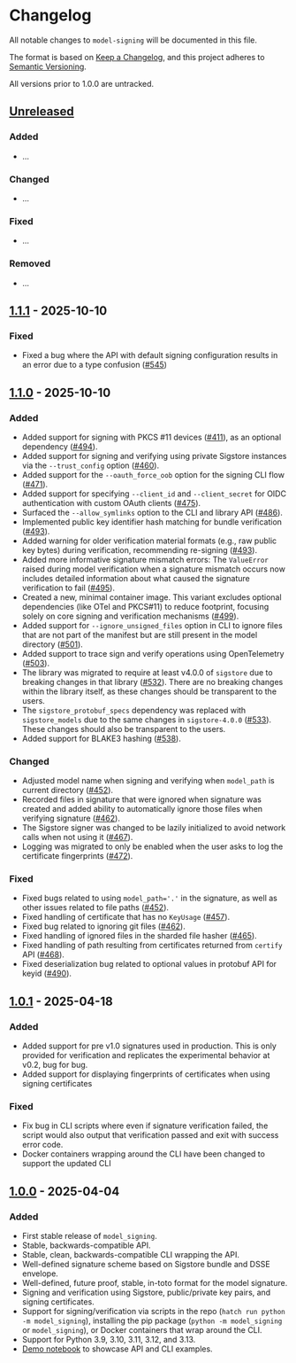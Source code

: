 # Changelog

All notable changes to `model-signing` will be documented in this file.

The format is based on [Keep a Changelog](https://keepachangelog.com/en/1.0.0/),
and this project adheres to [Semantic Versioning](https://semver.org/spec/v2.0.0.html).

All versions prior to 1.0.0 are untracked.

## [Unreleased]

### Added
- ...

### Changed
- ...

### Fixed
- ...

### Removed
- ...

## [1.1.1] - 2025-10-10

### Fixed
- Fixed a bug where the API with default signing configuration results in an error due to a type confusion ([#545](https://github.com/sigstore/model-transparency/pull/545))

## [1.1.0] - 2025-10-10

### Added
- Added support for signing with PKCS #11 devices ([#411](https://github.com/sigstore/model-transparency/pull/411)), as an optional dependency ([#494](https://github.com/sigstore/model-transparency/pull/494)).
- Added support for signing and verifying using private Sigstore instances via the `--trust_config` option ([#460](https://github.com/sigstore/model-transparency/pull/460)).
- Added support for the `--oauth_force_oob` option for the signing CLI flow ([#471](https://github.com/sigstore/model-transparency/pull/471)).
- Added support for specifying `--client_id` and `--client_secret` for OIDC authentication with custom OAuth clients ([#475](https://github.com/sigstore/model-transparency/pull/475)).
- Surfaced the `--allow_symlinks` option to the CLI and library API ([#486](https://github.com/sigstore/model-transparency/pull/486)).
- Implemented public key identifier hash matching for bundle verification ([#493](https://github.com/sigstore/model-transparency/pull/493)).
- Added warning for older verification material formats (e.g., raw public key bytes) during verification, recommending re-signing ([#493](https://github.com/sigstore/model-transparency/pull/493)).
- Added more informative signature mismatch errors: The `ValueError` raised during model verification when a signature mismatch occurs now includes detailed information about what caused the signature verification to fail ([#495](https://github.com/sigstore/model-transparency/pull/495)).
- Created a new, minimal container image. This variant excludes optional dependencies (like OTel and PKCS#11) to reduce footprint, focusing solely on core signing and verification mechanisms ([#499](https://github.com/sigstore/model-transparency/pull/499)).
- Added support for `--ignore_unsigned_files` option in CLI to ignore files that are not part of the manifest but are still present in the model directory ([#501](https://github.com/sigstore/model-transparency/pull/501)).
- Added support to trace sign and verify operations using OpenTelemetry ([#503](https://github.com/sigstore/model-transparency/pull/503)).
- The library was migrated to require at least v4.0.0 of `sigstore` due to breaking changes in that library ([#532](https://github.com/sigstore/model-transparency/pull/532)). There are no breaking changes within the library itself, as these changes should be transparent to the users.
- The `sigstore_protobuf_specs` dependency was replaced with `sigstore_models` due to the same changes in `sigstore-4.0.0` ([#533](https://github.com/sigstore/model-transparency/pull/533)). These changes should also be transparent to the users.
- Added support for BLAKE3 hashing ([#538](https://github.com/sigstore/model-transparency/pull/538)).

### Changed
- Adjusted model name when signing and verifying when `model_path` is current directory ([#452](https://github.com/sigstore/model-transparency/pull/452)).
- Recorded files in signature that were ignored when signature was created and added ability to automatically ignore those files when verifying signature ([#462](https://github.com/sigstore/model-transparency/pull/462)).
- The Sigstore signer was changed to be lazily initialized to avoid network calls when not using it ([#467](https://github.com/sigstore/model-transparency/pull/467)).
- Logging was migrated to only be enabled when the user asks to log the certificate fingerprints ([#472](https://github.com/sigstore/model-transparency/pull/472)).

### Fixed
- Fixed bugs related to using `model_path='.'` in the signature, as well as other issues related to file paths ([#452](https://github.com/sigstore/model-transparency/pull/452)).
- Fixed handling of certificate that has no `KeyUsage` ([#457](https://github.com/sigstore/model-transparency/pull/457)).
- Fixed bug related to ignoring git files ([#462](https://github.com/sigstore/model-transparency/pull/462)).
- Fixed handling of ignored files in the sharded file hasher ([#465](https://github.com/sigstore/model-transparency/pull/465)).
- Fixed handling of path resulting from certificates returned from `certify` API ([#468](https://github.com/sigstore/model-transparency/pull/468)).
- Fixed deserialization bug related to optional values in protobuf API for keyid ([#490](https://github.com/sigstore/model-transparency/pull/490)).

## [1.0.1] - 2025-04-18

### Added
- Added support for pre v1.0 signatures used in production. This is only provided for verification and replicates the experimental behavior at v0.2, bug for bug.
- Added support for displaying fingerprints of certificates when using signing certificates

### Fixed
- Fix bug in CLI scripts where even if signature verification failed, the script would also output that verification passed and exit with success error code.
- Docker containers wrapping around the CLI have been changed to support the updated CLI

## [1.0.0] - 2025-04-04

### Added
- First stable release of `model_signing`.
- Stable, backwards-compatible API.
- Stable, clean, backwards-compatible CLI wrapping the API.
- Well-defined signature scheme based on Sigstore bundle and DSSE envelope.
- Well-defined, future proof, stable, in-toto format for the model signature.
- Signing and verification using Sigstore, public/private key pairs, and signing certificates.
- Support for signing/verification via scripts in the repo (`hatch run python -m model_signing`), installing the pip package (`python -m model_signing` or `model_signing`), or Docker containers that wrap around the CLI.
- Support for Python 3.9, 3.10, 3.11, 3.12, and 3.13.
- [Demo notebook](https://colab.sandbox.google.com/drive/18IB_uipduXYq0ohMxJv2xHfeihLIcGMT) to showcase API and CLI examples.


[Unreleased]: https://github.com/sigstore/model-transparency/compare/v1.1.1...HEAD
[1.1.1]: https://github.com/sigstore/model-transparency/compare/v1.1.0...v1.1.1
[1.1.0]: https://github.com/sigstore/model-transparency/compare/v1.0.1...v1.1.0
[1.0.1]: https://github.com/sigstore/model-transparency/compare/v1.0.0...v1.0.1
[1.0.0]: https://github.com/sigstore/model-transparency/compare/v0.1.0...v1.0.0
